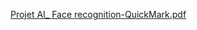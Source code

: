 [Projet AI_ Face recognition-QuickMark.pdf](https://github.com/mounirAitsliman/Quickmark/files/13864808/Projet.AI_.Face.recognition-QuickMark.pdf)
